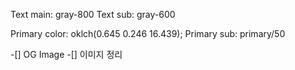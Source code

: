 Text main: gray-800
Text sub: gray-600

Primary color: oklch(0.645 0.246 16.439);
Primary sub: primary/50

-[] OG Image
-[] 이미지 정리
